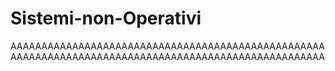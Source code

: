 # Sistemi-non-Operativi
AAAAAAAAAAAAAAAAAAAAAAAAAAAAAAAAAAAAAAAAAAAAAAAAAAAAAAAAAAAAAAAAAAAAAAAAAAAAAAAAAAAAAAAAAAAAAAAAAAAAAA
